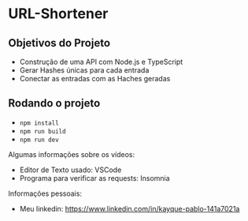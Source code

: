 # URL-Shortener

## Objetivos do Projeto

- Construção de uma API com Node.js e TypeScript
- Gerar Hashes únicas para cada entrada
- Conectar as entradas com as Haches geradas

## Rodando o projeto

- `npm install`
- `npm run build`
- `npm run dev`

Algumas informações sobre os vídeos:

- Editor de Texto usado: VSCode
- Programa para verificar as requests: Insomnia

Informações pessoais:

- Meu linkedin: https://www.linkedin.com/in/kayque-pablo-141a7021a
